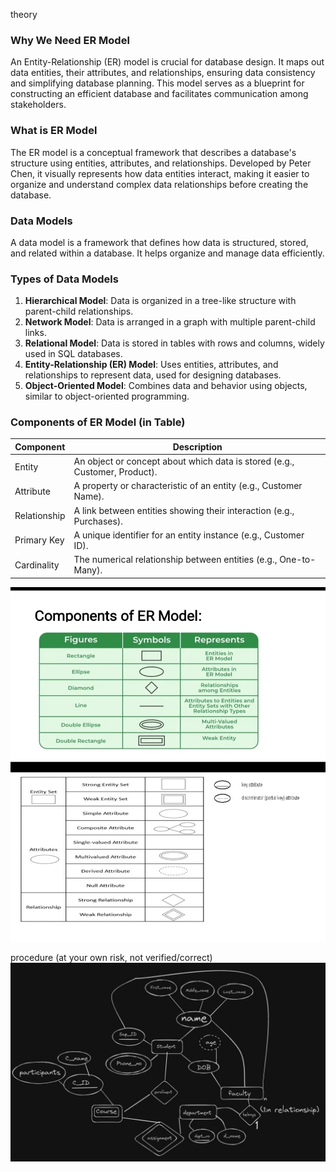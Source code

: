 theory

### Why We Need ER Model

An Entity-Relationship (ER) model is crucial for database design. It maps out data entities, their attributes, and relationships, ensuring data consistency and simplifying database planning. This model serves as a blueprint for constructing an efficient database and facilitates communication among stakeholders.

### What is ER Model

The ER model is a conceptual framework that describes a database's structure using entities, attributes, and relationships. Developed by Peter Chen, it visually represents how data entities interact, making it easier to organize and understand complex data relationships before creating the database.


### Data Models

A data model is a framework that defines how data is structured, stored, and related within a database. It helps organize and manage data efficiently.

### Types of Data Models

1. **Hierarchical Model**: Data is organized in a tree-like structure with parent-child relationships.
2. **Network Model**: Data is arranged in a graph with multiple parent-child links.
3. **Relational Model**: Data is stored in tables with rows and columns, widely used in SQL databases.
4. **Entity-Relationship (ER) Model**: Uses entities, attributes, and relationships to represent data, used for designing databases.
5. **Object-Oriented Model**: Combines data and behavior using objects, similar to object-oriented programming.

### Components of ER Model (in Table)

| Component     | Description                                                               |
|---------------|---------------------------------------------------------------------------|
| Entity        | An object or concept about which data is stored (e.g., Customer, Product).|
| Attribute     | A property or characteristic of an entity (e.g., Customer Name).          |
| Relationship  | A link between entities showing their interaction (e.g., Purchases).      |
| Primary Key   | A unique identifier for an entity instance (e.g., Customer ID).           |
| Cardinality   | The numerical relationship between entities (e.g., One-to-Many).          |

![image](.attachments/2b683cab09cd8e9fbb4e43dfd39ed8002b149b7e.jpg) 

procedure (at your own risk, not verified/correct)
![image](.attachments/8078d8a34e3e564d805f380324959a8e5a5104a8.jpg) 

